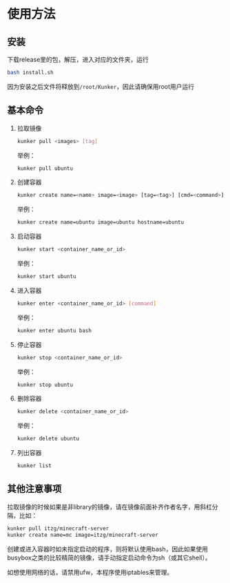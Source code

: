 # 使用方法

## 安装

下载release里的包，解压，进入对应的文件夹，运行

```sh
bash install.sh
```

因为安装之后文件将释放到`/root/Kunker`，因此请确保用root用户运行

## 基本命令

1. 拉取镜像

   ```sh
   kunker pull <images> [tag]
   ```

   举例：

   ```sh
   kunker pull ubuntu	
   ```

2. 创建容器

   ```sh
   kunker create name=<name> image=<image> [tag=<tag>] [cmd=<command>] [hostname=<hostname>] [cwd=<cwd>]
   ```

   举例：

   ```sh
   kunker create name=ubuntu image=ubuntu hostname=ubuntu
   ```

3. 启动容器

   ```sh
   kunker start <container_name_or_id>
   ```

   举例：

   ```sh
   kunker start ubuntu
   ```

4. 进入容器

   ```sh
   kunker enter <container_name_or_id> [command]
   ```

   举例：

   ```sh
   kunker enter ubuntu bash
   ```

5. 停止容器

   ```sh
   kunker stop <container_name_or_id>
   ```

   举例：

   ```sh
   kunker stop ubuntu
   ```

6. 删除容器

   ```sh
   kunker delete <container_name_or_id>
   ```

   举例：

   ```sh
   kunker delete ubuntu
   ```

7. 列出容器

   ```sh
   kunker list
   ```

## 其他注意事项

拉取镜像的时候如果是非library的镜像，请在镜像前面补齐作者名字，用斜杠分隔，比如：

```sh
kunker pull itzg/minecraft-server
kunker create name=mc image=itzg/minecraft-server
```

创建或进入容器时如未指定启动的程序，则将默认使用bash，因此如果使用busybox之类的比较精简的镜像，请手动指定启动命令为sh（或其它shell）。

如想使用网络的话，请禁用ufw，本程序使用iptables来管理。